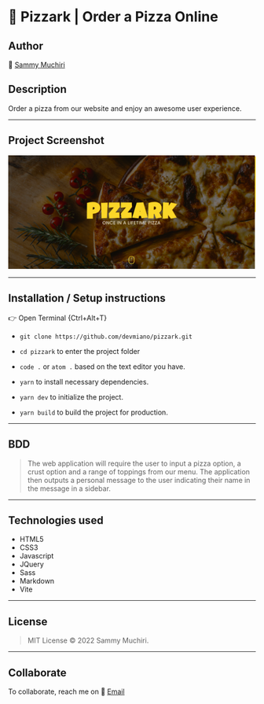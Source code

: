 # :pizza: Pizzark | Order a Pizza Online

## Author

:link: [Sammy Muchiri](https://github.com/devmiano)

## Description

Order a pizza from our website and enjoy an awesome user experience.

---

## Project Screenshot

![screenshot](https://raw.githubusercontent.com/devmiano/pizzark/master/assets/images/pizzark.png)

---

## Installation / Setup instructions

:point_right: Open Terminal {Ctrl+Alt+T}

- `git clone https://github.com/devmiano/pizzark.git`

- `cd pizzark` to enter the project folder

- `code .` or `atom .` based on the text editor you have.

- `yarn` to install necessary dependencies.

- `yarn dev` to initialize the project.

- `yarn build` to build the project for production.

---

## BDD

> The web application will require the user to input a pizza option, a crust option and a range of toppings from our menu.
> The application then outputs a personal message to the user indicating their name in the message in a sidebar.

---

## Technologies used

- HTML5
- CSS3
- Javascript
- JQuery
- Sass
- Markdown
- Vite

---

## License

> MIT License :copyright: 2022 Sammy Muchiri.

---

## Collaborate

To collaborate, reach me on :email: [Email](devmiano@gmail.com)
